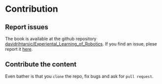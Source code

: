 
# Contribution

## Report issues

The book is available at the github repository [davidrihtarsic/Experiental_Learning_of_Robotics](https://github.com/davidrihtarsic/Experiental_Learning_of_Robotics). If you find an issue, plese report it [here](https://github.com/davidrihtarsic/Experiental_Learning_of_Robotics/issues).

## Contribute the content

Even bather is that you `clone` the repo, fix bugs and ask for `pull request`.
